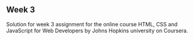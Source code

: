 ## Week 3
Solution for week 3 assignment for the online course HTML, CSS and JavaScript for Web Developers by Johns Hopkins university on Coursera.
